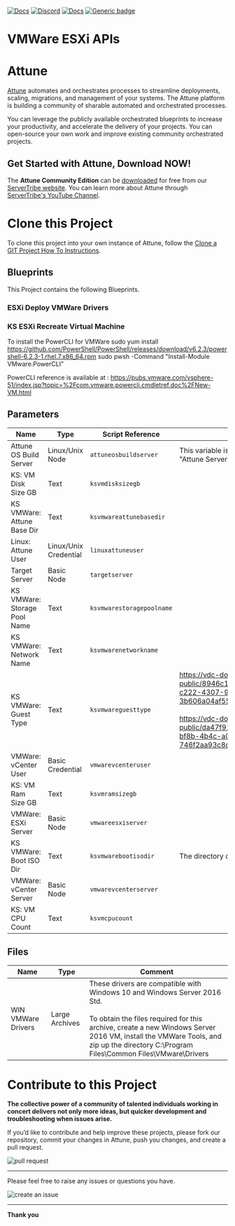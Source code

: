



[![Docs](https://img.shields.io/badge/docs-latest-brightgreen.svg)](http://doc.servertribe.com)
[![Discord](https://img.shields.io/discord/844971127703994369)](http://discord.servertribe.com)
[![Docs](https://img.shields.io/badge/videos-watch-brightgreen.svg)](https://www.youtube.com/@servertribe)
[![Generic badge](https://img.shields.io/badge/download-latest-brightgreen.svg)](https://www.servertribe.com/community-edition/)

# VMWare ESXi APIs






# Attune

[Attune](https://www.servertribe.com/)
automates and orchestrates processes to streamline deployments, scaling,
migrations, and management of your systems. The Attune platform is building a
community of sharable automated and orchestrated processes.

You can leverage the publicly available orchestrated blueprints to increase
your productivity, and accelerate the delivery of your projects. You can
open-source your own work and improve existing community orchestrated projects.

## Get Started with Attune, Download NOW!

The **Attune Community Edition** can be
[downloaded](https://www.servertribe.com/comunity-edition/)
for free from our
[ServerTribe website](https://www.servertribe.com/comunity-edition/).
You can learn more about Attune through
[ServerTribe's YouTube Channel](https://www.youtube.com/@servertribe).







# Clone this Project

To clone this project into your own instance of Attune, follow the
[Clone a GIT Project How To Instructions](https://servertribe-attune.readthedocs.io/en/latest/howto/design_workspace/clone_project.html).




## Blueprints

This Project contains the following Blueprints.



### ESXi Deploy VMWare Drivers


### KS ESXi Recreate Virtual Machine

To install the PowerCLI for VMWare
sudo yum install https://github.com/PowerShell/PowerShell/releases/download/v6.2.3/powershell-6.2.3-1.rhel.7.x86_64.rpm
sudo pwsh -Command "Install-Module VMware.PowerCLI"

PowerCLI reference is available at : 
https://pubs.vmware.com/vsphere-51/index.jsp?topic=%2Fcom.vmware.powercli.cmdletref.doc%2FNew-VM.html




## Parameters


| Name | Type | Script Reference | Comment |
| ---- | ---- | ---------------- | ------- |
| Attune OS Build Server | Linux/Unix Node | `attuneosbuildserver` | This variable is used in the "Kickstart" build procedures, so the "Attune Server" can be used to build Attune servers. |
| KS: VM Disk Size GB | Text | `ksvmdisksizegb` |  |
| KS VMWare: Attune Base Dir | Text | `ksvmwareattunebasedir` |  |
| Linux: Attune User | Linux/Unix Credential | `linuxattuneuser` |  |
| Target Server | Basic Node | `targetserver` |  |
| KS VMWare: Storage Pool Name | Text | `ksvmwarestoragepoolname` |  |
| KS VMWare: Network Name | Text | `ksvmwarenetworkname` |  |
| KS VMWare: Guest Type | Text | `ksvmwareguesttype` | https://vdc-download.vmware.com/vmwb-repository/dcr-public/8946c1b6-2861-4c12-a45f-f14ae0d3b1b9/a5b8094c-c222-4307-9399-3b606a04af55/vim.vm.GuestOsDescriptor.GuestOsIdentifier.html<br><br>https://vdc-download.vmware.com/vmwb-repository/dcr-public/da47f910-60ac-438b-8b9b-6122f4d14524/16b7274a-bf8b-4b4c-a05e-746f2aa93c8c/doc/vim.vm.GuestOsDescriptor.GuestOsIdentifier.html |
| VMWare: vCenter User | Basic Credential | `vmwarevcenteruser` |  |
| KS: VM Ram Size GB | Text | `ksvmramsizegb` |  |
| VMWare: ESXi Server | Basic Node | `vmwareesxiserver` |  |
| KS VMWare: Boot ISO Dir | Text | `ksvmwarebootisodir` | The directory of where the kickstart ISOs are copied to. |
| VMWare: vCenter Server | Basic Node | `vmwarevcenterserver` |  |
| KS: VM CPU Count | Text | `ksvmcpucount` |  |




## Files

| Name | Type | Comment |
| ---- | ---- | ------- |
| WIN VMWare Drivers | Large Archives | These drivers are compatible with Windows 10 and Windows Server 2016 Std.<br><br>To obtain the files required for this archive, create a new Windows Server 2016 VM, install the VMWare Tools, and zip up the directory C:\Program Files\Common Files\VMware\Drivers |






# Contribute to this Project

**The collective power of a community of talented individuals working in
concert delivers not only more ideas, but quicker development and
troubleshooting when issues arise.**

If you’d like to contribute and help improve these projects, please fork our
repository, commit your changes in Attune, push you changes, and create a
pull request.

<img src="https://www.servertribe.com/wp-content/uploads/2023/02/Attune-pull-request-01.png" alt="pull request"/>

---

Please feel free to raise any issues or questions you have.

<img src="https://www.servertribe.com/wp-content/uploads/2023/02/Attune-get-help-02.png" alt="create an issue"/>


---

**Thank you**
